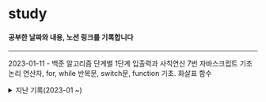 # study

#### 공부한 날짜와 내용, 노션 링크를 기록합니다

---

2023-01-11 - 백준 알고리즘 단계별 1단계 입출력과 사칙연산 7번
자바스크립트 기초 논리 연산자, for, while 반복문, switch문, function 기초. 화살표 함수

<details>
<summary>지난 기록(2023-01 ~)</summary>
2023-01-10 - 백준 알고리즘 단계별 1단계 입출력과 사칙연산 1 ~ 6번<br/>
2023-01-09 - 자바스크립트 기초 - 변수, 자료형, alert, prompt, confirm, 형변환, 기본 연산자, 비교 연산자, if, else, else if
https://absorbed-timimus-7cc.notion.site/JavaScript-8394651f501b40eba9cbb77be30853da

</details>
